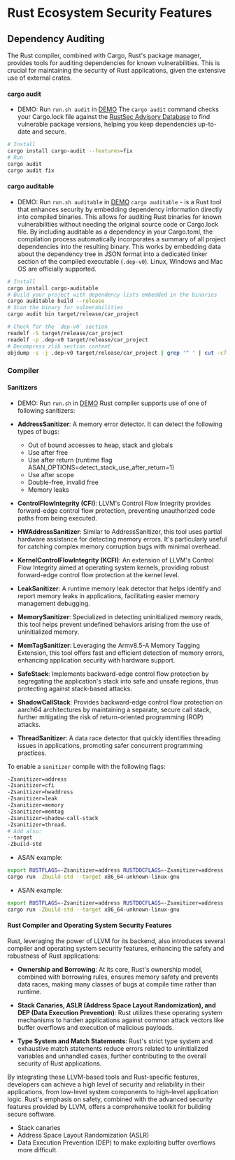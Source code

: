 # Rust Ecosystem Security Features


## Dependency Auditing
The Rust compiler, combined with Cargo, Rust's package manager, provides tools for auditing dependencies for known vulnerabilities. This is crucial for maintaining the security of Rust applications, given the extensive use of external crates.

#### cargo audit
- DEMO: Run `run.sh audit` in [DEMO](https://github.com/luk6xff/luk6xff.github.io/tree/master/content/books/safe_secure_rust/src/rust_ecosystem/)
The `cargo audit` command checks your Cargo.lock file against the [RustSec Advisory Database](https://rustsec.org/advisories/) to find vulnerable package versions, helping you keep dependencies up-to-date and secure.
```sh
# Install
cargo install cargo-audit --features=fix
# Run
cargo audit
cargo audit fix
```

#### cargo auditable
- DEMO: Run `run.sh auditable` in [DEMO](https://github.com/luk6xff/luk6xff.github.io/tree/master/content/books/safe_secure_rust/src/rust_ecosystem/)
`cargo auditable` - is a Rust tool that enhances security by embedding dependency information directly into compiled binaries. This allows for auditing Rust binaries for known vulnerabilities without needing the original source code or Cargo.lock file. By including auditable as a dependency in your Cargo.toml, the compilation process automatically incorporates a summary of all project dependencies into the resulting binary. This works by embedding data about the dependency tree in JSON format into a dedicated linker section of the compiled executable (`.dep-v0`). Linux, Windows and Mac OS are officially supported.
```sh
# Install
cargo install cargo-auditable
# Build your project with dependency lists embedded in the binaries
cargo auditable build --release
# Scan the binary for vulnerabilities
cargo audit bin target/release/car_project

# Check for the `dep-v0` section
readelf -S target/release/car_project
readelf -p .dep-v0 target/release/car_project
# Decompress zlib section content
objdump -s -j .dep-v0 target/release/car_project | grep '^ ' | cut -c7-42 | xxd -r -p | python3 -c "import sys, zlib; sys.stdout.buffer.write(zlib.decompress(sys.stdin.buffer.read()))"
```


### Compiler

#### Sanitizers
- DEMO: Run `run.sh` in [DEMO](https://github.com/luk6xff/luk6xff.github.io/tree/master/content/books/safe_secure_rust/src/rust_ecosystem/compiler_flags)
Rust compiler supports use of one of following sanitizers:

- **AddressSanitizer**: A memory error detector. It can detect the following types of bugs:
    - Out of bound accesses to heap, stack and globals
    - Use after free
    - Use after return (runtime flag ASAN_OPTIONS=detect_stack_use_after_return=1)
    - Use after scope
    - Double-free, invalid free
    - Memory leaks

- **ControlFlowIntegrity (CFI)**: LLVM's Control Flow Integrity provides forward-edge control flow protection, preventing unauthorized code paths from being executed.

- **HWAddressSanitizer**: Similar to AddressSanitizer, this tool uses partial hardware assistance for detecting memory errors. It's particularly useful for catching complex memory corruption bugs with minimal overhead.

- **KernelControlFlowIntegrity (KCFI)**: An extension of LLVM's Control Flow Integrity aimed at operating system kernels, providing robust forward-edge control flow protection at the kernel level.

- **LeakSanitizer**: A runtime memory leak detector that helps identify and report memory leaks in applications, facilitating easier memory management debugging.

- **MemorySanitizer**: Specialized in detecting uninitialized memory reads, this tool helps prevent undefined behaviors arising from the use of uninitialized memory.

- **MemTagSanitizer**: Leveraging the Armv8.5-A Memory Tagging Extension, this tool offers fast and efficient detection of memory errors, enhancing application security with hardware support.

- **SafeStack**: Implements backward-edge control flow protection by segregating the application's stack into safe and unsafe regions, thus protecting against stack-based attacks.

- **ShadowCallStack**: Provides backward-edge control flow protection on aarch64 architectures by maintaining a separate, secure call stack, further mitigating the risk of return-oriented programming (ROP) attacks.

- **ThreadSanitizer**: A data race detector that quickly identifies threading issues in applications, promoting safer concurrent programming practices.

To enable a `sanitizer` compile with the following flags:
```sh
-Zsanitizer=address
-Zsanitizer=cfi
-Zsanitizer=hwaddress
-Zsanitizer=leak
-Zsanitizer=memory
-Zsanitizer=memtag
-Zsanitizer=shadow-call-stack
-Zsanitizer=thread.
# Add also:
--target
-Zbuild-std
```

* ASAN example:
```sh
export RUSTFLAGS=-Zsanitizer=address RUSTDOCFLAGS=-Zsanitizer=address
cargo run -Zbuild-std --target x86_64-unknown-linux-gnu
```

* ASAN example:
```sh
export RUSTFLAGS=-Zsanitizer=address RUSTDOCFLAGS=-Zsanitizer=address
cargo run -Zbuild-std --target x86_64-unknown-linux-gnu
```


#### Rust Compiler and Operating System Security Features

Rust, leveraging the power of LLVM for its backend, also introduces several compiler and operating system security features, enhancing the safety and robustness of Rust applications:

- **Ownership and Borrowing**: At its core, Rust's ownership model, combined with borrowing rules, ensures memory safety and prevents data races, making many classes of bugs at compile time rather than runtime.

- **Stack Canaries, ASLR (Address Space Layout Randomization), and DEP (Data Execution Prevention)**: Rust utilizes these operating system mechanisms to harden applications against common attack vectors like buffer overflows and execution of malicious payloads.

- **Type System and Match Statements**: Rust's strict type system and exhaustive match statements reduce errors related to uninitialized variables and unhandled cases, further contributing to the overall security of Rust applications.



By integrating these LLVM-based tools and Rust-specific features, developers can achieve a high level of security and reliability in their applications, from low-level system components to high-level application logic. Rust's emphasis on safety, combined with the advanced security features provided by LLVM, offers a comprehensive toolkit for building secure software.
* Stack canaries
* Address Space Layout Randomization (ASLR)
* Data Execution Prevention (DEP) to make exploiting buffer overflows more difficult.
